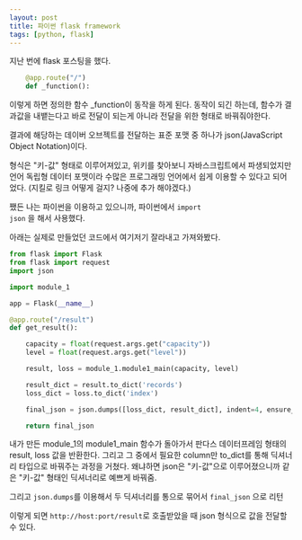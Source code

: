 ```yaml
---
layout: post
title: 파이썬 flask framework
tags: [python, flask]
---
```


지난 번에 flask 포스팅을 했다.

```python
    @app.route("/")
    def _function():
```

이렇게 하면 정의한 함수 _function이 동작을 하게 된다.
동작이 되긴 하는데, 함수가 결과값을 내뱉는다고 바로 전달이 되는게 아니라 전달을 위한 형태로 바꿔줘야한다.

결과에 해당하는 데이버 오브젝트를 전달하는 표준 포맷 중 하나가 json(JavaScript Object Notation)이다.

형식은 "키-값" 형태로 이루어져있고, 
위키를 찾아보니 자바스크립트에서 파생되었지만 언어 독립형 데이터 포맷이라 
수많은 프로그래밍 언어에서 쉽게 이용할 수 있다고 되어었다.
(지킬로 링크 어떻게 걸지? 나중에 추가 해야겠다.)

쨌든 나는 파이썬을 이용하고 있으니까, 파이썬에서 <code>import json</code> 을 해서 사용했다.

아래는 실제로 만들었던 코드에서 여기저기 잘라내고 가져와봤다.

```python
from flask import Flask
from flask import request
import json

import module_1

app = Flask(__name__)

@app.route("/result")
def get_result():

    capacity = float(request.args.get("capacity"))
    level = float(request.args.get("level"))

    result, loss = module_1.module1_main(capacity, level)

    result_dict = result.to_dict('records')
    loss_dict = loss.to_dict('index')

    final_json = json.dumps([loss_dict, result_dict], indent=4, ensure_ascii=False).replace('},{', '} {')

    return final_json
```

내가 만든 module_1의 module1_main 함수가 돌아가서 판다스 데이터프레임 형태의 result, loss 값을 반환한다.
그리고 그 중에서 필요한 column만 to_dict를 통해 딕셔너리 타입으로 바꿔주는 과정을 거쳤다.
왜냐하면 json은 "키-값"으로 이루어졌으니까 같은 "키-값" 형태인 딕셔너리로 예쁘게 바꿔줌.

그리고 <code>json.dumps</code>를 이용해서 두 딕셔너리를 통으로 묶어서 <code>final_json</code> 으로 리턴

이렇게 되면 <code>http://host:port/result</code>로 호출받았을 때 json 형식으로 값을 전달할 수 있다.